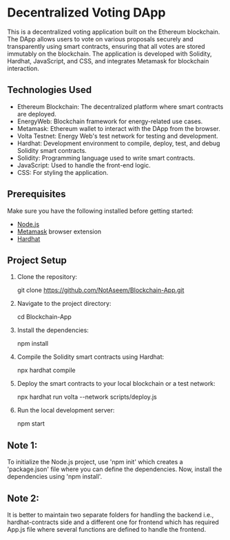 # Decentralized Voting DApp

This is a decentralized voting application built on the Ethereum blockchain. The DApp allows users to vote on various proposals securely and transparently using smart contracts, ensuring that all votes are stored immutably on the blockchain. The application is developed with Solidity, Hardhat, JavaScript, and CSS, and integrates Metamask for blockchain interaction.

## Technologies Used

- Ethereum Blockchain: The decentralized platform where smart contracts are deployed.
- EnergyWeb: Blockchain framework for energy-related use cases.
- Metamask: Ethereum wallet to interact with the DApp from the browser.
- Volta Testnet: Energy Web's test network for testing and development.
- Hardhat: Development environment to compile, deploy, test, and debug Solidity smart contracts.
- Solidity: Programming language used to write smart contracts.
- JavaScript: Used to handle the front-end logic.
- CSS: For styling the application.

## Prerequisites

Make sure you have the following installed before getting started:

- [Node.js](https://nodejs.org/en/)
- [Metamask](https://metamask.io/) browser extension
- [Hardhat](https://hardhat.org/)

## Project Setup

1. Clone the repository:

    git clone https://github.com/NotAseem/Blockchain-App.git

2. Navigate to the project directory:

    cd Blockchain-App
    
3. Install the dependencies:

    npm install

4. Compile the Solidity smart contracts using Hardhat:

    npx hardhat compile

5. Deploy the smart contracts to your local blockchain or a test network:

    npx hardhat run volta --network scripts/deploy.js

6. Run the local development server:

    npm start

## Note 1: 
  To initialize the Node.js project, use 'npm init' which creates a 'package.json' file where you can define the dependencies.
  Now, install the dependencies using 'npm install'.

## Note 2:
  It is better to maintain two separate folders for handling the backend i.e., hardhat-contracts side and a different one for frontend which has required     
  App.js file where several functions are defined to handle the frontend. 
